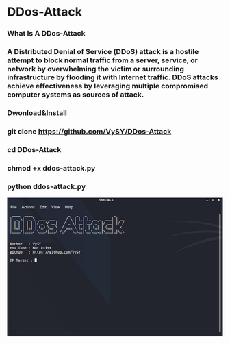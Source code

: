 # DDos-Attack 
### What Is A DDos-Attack

### A Distributed Denial of Service (DDoS) attack is a hostile attempt to block normal traffic from a server, service, or network by overwhelming the victim or surrounding infrastructure by flooding it with Internet traffic. DDoS attacks achieve effectiveness by leveraging multiple compromised computer systems as sources of attack.

### Dwonload&Install

### git clone https://github.com/VySY/DDos-Attack

### cd DDos-Attack

### chmod +x ddos-attack.py

### python ddos-attack.py


<img width="964" alt="DDos-Attack" src="https://github.com/VySY/DDos-Attack/blob/master/image/capture.PNG">
